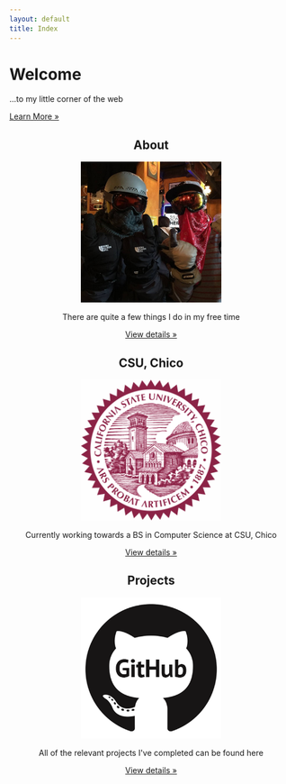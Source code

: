 ```yaml
---
layout: default
title: Index
---
```


<div class="hero-unit">
<p><h1>Welcome</h1>
<p>...to my little corner of the web</p>
<!--  comment to get rid of vim colors-->
<p><a class="btn btn-primary btn-large" href = "/work.html">Learn More &raquo; </a></p></p></div>

<div class="row">
<!-- Main hero unit for a primary marketing message or call to action -->

<p><div class="span4">
<center>
<h2>About</h2>
<img src="Data/media/images/facebook.jpg" height="250" width="250" class="thumbnail" />
<p>There are quite a few things I do in my free time</p>
<p><a class="btn" href="/about.html">View details &raquo;</a></p>
</center>
</div>
<div class="span4">
<center>
<h2>CSU, Chico</h2>
<img src="Data/media/images/chico.jpg" height="250" width="250" class="thumbnail" />
<p>Currently working towards a BS in Computer Science at CSU, Chico</p>
<p><a class="btn" href="/school.html">View details &raquo;</a></p>
</center>
</div>
<div class="span4">
<center>
<h2>Projects</h2>
<img src="Data/media/images/github.gif" height="250" width="250" class="thumbnail" />
<p>All of the relevant projects I've completed can be found here</p> <!-- ' -->
<p><a class="btn" href="/projects.html">View details &raquo;</a></p>
</center>
</div></p></div> 
